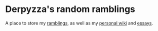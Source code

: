 # Derpyzza's random ramblings

A place to store my [ramblings](ramblings/ramblings), as well as my [personal wiki](wiki/derpyzzas-hypertext-labyrinth) and [essays](essays/essays).
